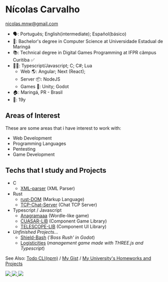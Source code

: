 # Nícolas Carvalho
nicolas.mnw@gmail.com

- 🗣: Português; English(intermediate); Español(básico)
- 🏫: Bachelor's degree in Computer Science at Universidade Estadual de Maringá 
- 📚: Technical degree in Digital Games Programming at IFPR câmpus Curitiba ✅
- 👩‍💻: Typescript/Javascript; C; C#; Lua
  - Web 🌎: Angular; Next (React);
  - Server 📦: NodeJS
  - Games 👾: Unity; Godot
- 🏠: Maringá, PR - Brasil
- 👤: 19y

## Areas of Interest

These are some areas that i have interest to work with:
- Web Development
- Programming Languages 
- Pentesting
- Game Development

## Techs that I study and Projects

- C
  - <a href="https://github.com/Cicolas/XML-parser">XML-parser</a> (XML Parser)
- Rust
  - <a href="https://github.com/Cicolas/rust-DOM">rust-DOM</a> (Markup Language)
  - <a href="https://github.com/Cicolas/TCP-Chat-Server">TCP-Chat-Server</a> (Chat TCP Server)
- Typescript / Javascript
  - <a href="https://github.com/Cicolas/Anagramaaa">Anagramaaa</a> (Wordle-like game)
  - <a href="https://github.com/Cicolas/CUASAR-LIB">CUASAR-LIB</a> (Component Game Library)
  - <a href="https://github.com/Cicolas/TELESCOPE-LIB">TELESCOPE-LIB</a> (Component UI Library)
- _Unfinished Projects..._
  - <a href="https://github.com/Cicolas/Shield-Bash-Godot">Shield-Bash</a> (_'Boss Rush' in Godot_)
  - <a href="https://github.com/Cicolas/Logisticities">Logisticities</a> (_management game made with THREE.js and Typescript_)

See Also: 
  <a href="https://npmjs.com/package/@cicolas/todo-cli" target="_blank">Todo CLI(npm)</a> /
  <a href="https://gist.github.com/cicolas" target="_blank">My Gist</a> /
  <a href="https://github.com/CicolasCarvalho" target="_blank">My University's Homeworks and Projects</a>

<div>
  <a href="https://nickelodeon0077.itch.io/" target="_blank">
    <image src="https://img.shields.io/badge/Itch.io-FA5C5C?style=for-the-badge&logo=itch.io&logoColor=white" target="_blank"/>
  </a>
  <a href="https://instagram.com/Cicolas_" target="_blank">
    <image src="https://img.shields.io/badge/Instagram-E4405F?style=for-the-badge&logo=instagram&logoColor=white" target="_blank"/>
  </a>
  <a href="https://www.linkedin.com/in/n%C3%ADcolas-carvalho-2bb701252/" target="_blank">
    <image src="https://img.shields.io/badge/LinkedIn-0077B5?style=for-the-badge&logo=linkedin&logoColor=white" target="_blank"/>
  </a>
</div>
